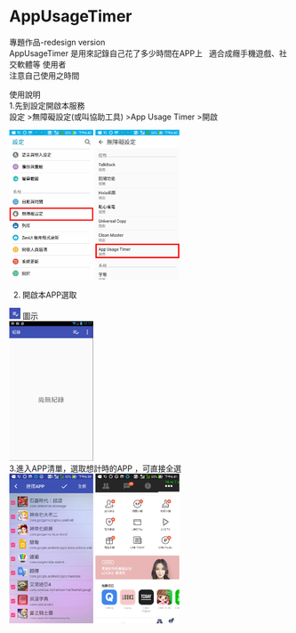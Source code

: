# AppUsageTimer  
專題作品-redesign version  
AppUsageTimer 是用來記錄自己花了多少時間在APP上  
適合成癮手機遊戲、社交軟體等 使用者  
注意自己使用之時間  

使用說明  
1.先到設定開啟本服務  
設定 >無障礙設定(或叫協助工具) >App Usage Timer >開啟
<div>
<img 
 src="https://raw.githubusercontent.com/Derrick567/AppUsageTimer/master/images/0004.jpg" width="30%" height="30%">     
<img src="https://raw.githubusercontent.com/Derrick567/AppUsageTimer/master/images/img2.jpg" width="30%" height="30%">
</div>

2.  開啟本APP選取
<img src="https://raw.githubusercontent.com/Derrick567/AppUsageTimer/master/images/003.png" width="20px" height="20px">
圖示
<div>
<img src="https://raw.githubusercontent.com/Derrick567/AppUsageTimer/master/images/002.png" width="30%" height="30%">
</div>
3.進入APP清單，選取想計時的APP ，可直接全選
<div>

  <img src="https://raw.githubusercontent.com/Derrick567/AppUsageTimer/master/images/img3.jpg" width="30%" height="30%">
   <img src="https://raw.githubusercontent.com/Derrick567/AppUsageTimer/master/images/img1.jpg" width="30%" height="30%">
   
</div>

